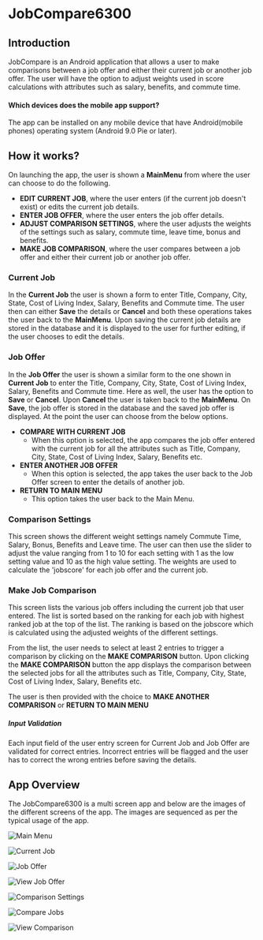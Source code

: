 # JobCompare6300
## Introduction
JobCompare is an Android application that allows a user to make comparisons between a job offer and either their current job or another job offer. The user will have the option to adjust weights used in score calculations with attributes such as salary, benefits, and commute time.

#### Which devices does the mobile app support?
The app can be installed on any mobile device that have Android(mobile phones) operating system (Android 9.0 Pie or later).

## How it works?
On launching the app, the user is shown a **MainMenu** from where the user can choose to do the following.
* **EDIT CURRENT JOB**, where the user enters (if the current job doesn't exist) or edits the current job details.
* **ENTER JOB OFFER**, where the user enters the job offer details.
* **ADJUST COMPARISON SETTINGS**, where the user adjusts the weights of the settings such as salary, commute time, leave time, bonus and benefits.
* **MAKE JOB COMPARISON**, where the user compares between a job offer and either their current job or another job offer.

### Current Job
In the **Current Job** the user is shown a form to enter Title, Company, City, State, Cost of Living Index, Salary, Benefits and Commute time. The user then can either **Save** the details or **Cancel** and both these operations takes the user back to the **MainMenu**. Upon saving the current job details are stored in the database and it is displayed to the user for further editing, if the user chooses to edit the details.

### Job Offer
In the **Job Offer** the user is shown a similar form to the one shown in **Current Job** to enter the Title, Company, City, State, Cost of Living Index, Salary, Benefits and Commute time. Here as well, the user has the option to **Save** or **Cancel**. Upon **Cancel** the user is taken back to the **MainMenu**. On **Save**, the job offer is stored in the database and the saved job offer is displayed. At the point the user can choose from the below options.
* **COMPARE WITH CURRENT JOB**
  - When this option is selected, the app compares the job offer entered with the current job for all the attributes such as Title, Company, City, State, Cost of Living Index, Salary, Benefits etc.
* **ENTER ANOTHER JOB OFFER**
  - When this option is selected, the app takes the user back to the Job Offer screen to enter the details of another job.
* **RETURN TO MAIN MENU**
  - This option takes the user back to the Main Menu.

### Comparison Settings
This screen shows the different weight settings namely Commute Time, Salary, Bonus, Benefits and Leave time. The user can then use the slider to adjust the value  ranging from 1 to 10 for each setting with 1 as the low setting value and 10 as the high value setting. The weights are used to calculate the 'jobscore' for each job offer and the current job.

### Make Job Comparison
This screen lists the various job offers including the current job that user entered. The list is sorted based on the ranking for each job with highest ranked job at the top of the list. The ranking is based on the jobscore which is calculated using the adjusted weights of the different settings.

From the list, the user needs to select at least 2 entries to trigger a comparison by clicking on the **MAKE COMPARISON** button. Upon clicking the **MAKE COMPARISON** button the app displays the comparison between the selected jobs for all the attributes such as Title, Company, City, State, Cost of Living Index, Salary, Benefits etc.

The user is then provided with the choice to **MAKE ANOTHER COMPARISON** or **RETURN TO MAIN MENU**

##### Input Validation
Each input field of the user entry screen for Current Job and Job Offer are validated for correct entries. Incorrect entries will be flagged and the user has to correct the wrong entries before saving the details.


## App Overview

The JobCompare6300 is a multi screen app and below are the images of the different screens of the app. The images are sequenced as per the typical usage of the app.

![Main Menu](./Images/mainmenu.png)

![Current Job](./Images/entercurrentjob.png)

![Job Offer](./Images/enterjoboffer.png)

![View Job Offer](./Images/viewjoboffer.png)

![Comparison Settings](./Images/settings.png)

![Compare Jobs](./Images/comparisonselection.png)

![View Comparison](./Images/viewcomparison.png)
